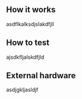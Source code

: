 <!---

This file is used to generate your project datasheet. Please fill in the information below and delete any unused
sections.

You can also include images in this folder and reference them in the markdown. Each image must be less than
512 kb in size, and the combined size of all images must be less than 1 MB.
-->

## How it works

asdflkalksdjslakdfjll

## How to test

ajsdkfljalskdfjld

## External hardware

asdjgkljasldjf
